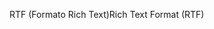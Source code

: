 <span data-ttu-id="c7e9d-101">RTF (Formato Rich Text)</span><span class="sxs-lookup"><span data-stu-id="c7e9d-101">Rich Text Format (RTF)</span></span>